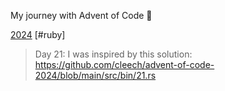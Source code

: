 My journey with Advent of Code 🚴

[2024](https://github.com/louishuyng/advent-of-code/tree/main/2024) [#ruby]
> Day 21: I was inspired by this solution: https://github.com/cleech/advent-of-code-2024/blob/main/src/bin/21.rs 
